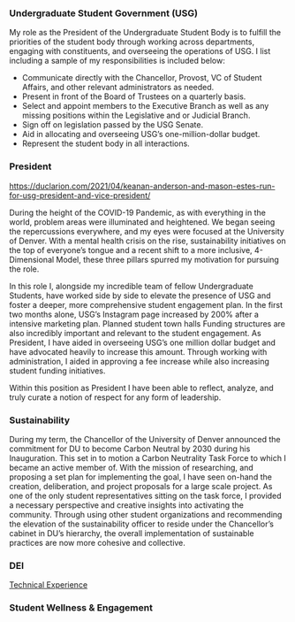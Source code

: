 ### Undergraduate Student Government (USG)

My role as the President of the Undergraduate Student Body is to fulfill the priorities of the student body through working across departments, engaging with constituents, and overseeing the operations of USG. I list including a sample of my responsibilities is included below:
-	Communicate directly with the Chancellor, Provost, VC of Student Affairs, and other relevant administrators as needed.
-	Present in front of the Board of Trustees on a quarterly basis.
-	Select and appoint members to the Executive Branch as well as any missing positions within the Legislative and or Judicial Branch.
-	Sign off on legislation passed by the USG Senate.
-	Aid in allocating and overseeing USG’s one-million-dollar budget.
-	Represent the student body in all interactions.


### President
https://duclarion.com/2021/04/keanan-anderson-and-mason-estes-run-for-usg-president-and-vice-president/

During the height of the COVID-19 Pandemic, as with everything in the world, problem areas were illuminated and heightened. We began seeing the repercussions everywhere, and my eyes were focused at the University of Denver. With a mental health crisis on the rise, sustainability initiatives on the top of everyone’s tongue and a recent shift to a more inclusive, 4-Dimensional Model, these three pillars spurred my motivation for pursuing the role. 

In this role I, alongside my incredible team of fellow Undergraduate Students, have worked side by side to elevate the presence of USG and foster a deeper, more comprehensive student engagement plan. In the first two months alone, USG’s Instagram page increased by 200% after a intensive marketing plan. Planned student town halls 
Funding structures are also incredibly important and relevant to the student engagement. As President, I have aided in overseeing USG’s one million dollar budget and have advocated heavily to increase this amount. Through working with administration, I aided in approving a fee increase while also increasing student funding initiatives. 

Within this position as President I have been able to reflect, analyze, and truly curate a notion of respect for any form of leadership. 

### Sustainability

During my term, the Chancellor of the University of Denver announced the commitment for DU to become Carbon Neutral by 2030 during his Inauguration. This set in to motion a Carbon Neutrality Task Force to which I became an active member of. With the mission of researching, and proposing a set plan for implementing the goal, I have seen on-hand the creation, deliberation, and project proposals for a large scale project. As one of the only student representatives sitting on the task force, I provided a necessary perspective and creative insights into activating the community. Through using other student organizations and recommending the elevation of the sustainability officer to reside under the Chancellor’s cabinet in DU’s hierarchy, the overall implementation of sustainable practices are now more cohesive and collective. 

### DEI

[Technical Experience](../GlobalExperience/)

### Student Wellness & Engagement


